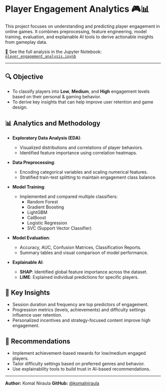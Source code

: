 # Player Engagement Analytics 🎮📊

This project focuses on understanding and predicting player engagement in online games. It combines preprocessing, feature engineering, model training, evaluation, and explainable AI tools to derive actionable insights from gameplay data.

📘 See the full analysis in the Jupyter Notebook: [`player_engagement_analysis.ipynb`](player_engagement_analysis.ipynb)

---

## 🔍 Objective

- To classify players into **Low**, **Medium**, and **High** engagement levels based on their personal & gaming behavior. 
- To derive key insights that can help improve user retention and game design.

## 📊 Analytics and Methodology

- **Exploratory Data Analysis (EDA)**:
  - Visualized distributions and correlations of player behaviors.
  - Identified feature importance using correlation heatmaps.

- **Data Preprocessing**:
  - Encoding categorical variables and scaling numerical features.
  - Stratified train-test splitting to maintain engagement class balance.

- **Model Training**:
  - Implemented and compared multiple classifiers:
    - Random Forest
    - Gradient Boosting
    - LightGBM
    - CatBoost
    - Logistic Regression
    - SVC (Support Vector Classifier)

- **Model Evaluation**:
  - Accuracy, AUC, Confusion Matrices, Classification Reports.
  - Summary tables and visual comparison of model performance.

- **Explainable AI**:
  - **SHAP**: Identified global feature importance across the dataset.
  - **LIME**: Explained individual predictions for specific players.

## 📌 Key Insights

- Session duration and frequency are top predictors of engagement.
- Progression metrics (levels, achievements) and difficulty settings influence user retention.
- Personalized incentives and strategy-focused content improve high engagement.

## 🧠 Recommendations

- Implement achievement-based rewards for low/medium engaged players.
- Tailor difficulty settings based on preferred genres and behavior.
- Use explainability tools to build trust in AI-based recommendations.

---

**Author:** Komal Niraula
**GitHub:** [@komalniraula](https://github.com/komalniraula)
